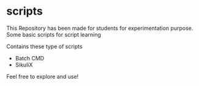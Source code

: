 # scripts
This Repository has been made for students for experimentation purpose.
Some basic scripts for script learning

Contains these type of scripts
- Batch CMD
- SikuliX

Feel free to explore and use!
